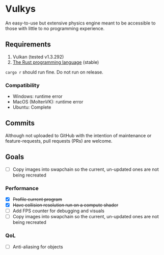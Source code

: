 # Vulkys

An easy-to-use but extensive physics engine meant to be accessible to those with little to no programming experience.

## Requirements

1. Vulkan (tested v1.3.292)
2. [The Rust programming language](https://www.rust-lang.org/) (stable)

`cargo r` should run fine. Do not run on release.

### Compatibility
- Windows: runtime error
- MacOS (MoltenVK): runtime error
- Ubuntu: Complete

## Commits

Although not uploaded to GitHub with the intention of maintenance or feature-requests, pull requests (PRs) are welcome.

## Goals
- [ ] Copy images into swapchain so the current, un-updated ones are not being recreated

### Performance
- [x] ~~Profile current program~~
- [x] ~~Have collision resolution run on a compute shader~~
- [ ] Add FPS counter for debugging and visuals
- [ ] Copy images into swapchain so the current, un-updated ones are not being recreated

### QoL
- [ ] Anti-aliasing for objects
